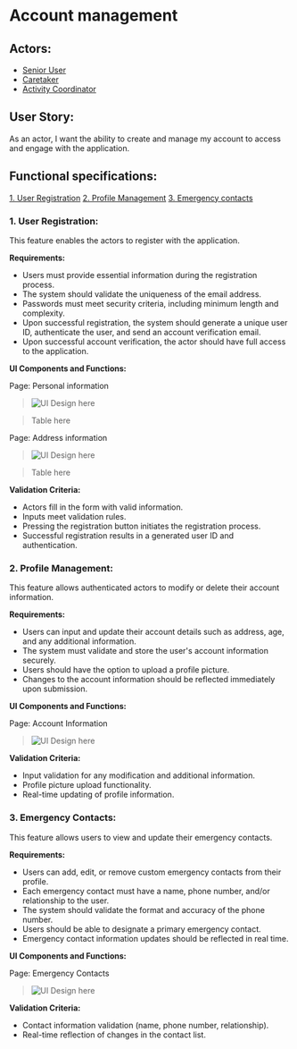 # Account management

## Actors:

- [Senior User](../personas/senior-user.md)
- [Caretaker](../personas/caretaker.md)
- [Activity Coordinator](../personas/activity-coordinator.md)

## User Story:

As an actor, I want the ability to create and manage my account to access and engage with the application.

## Functional specifications:

[1. User Registration](#1-user-registration)
[2. Profile Management](#2-profile-management)
[3. Emergency contacts](#3-emergency-contacts)

### 1. User Registration:

This feature enables the actors to register with the application.

**Requirements:**

- Users must provide essential information during the registration process.
- The system should validate the uniqueness of the email address.
- Passwords must meet security criteria, including minimum length and complexity.
- Upon successful registration, the system should generate a unique user ID, authenticate the user, and send an account verification email.
- Upon successful account verification, the actor should have full access to the application.

**UI Components and Functions:**

Page: Personal information

> <img href="#" alt="UI Design here">

> Table here

Page: Address information

> <img href="#" alt="UI Design here">

> Table here

**Validation Criteria:**

- Actors fill in the form with valid information.
- Inputs meet validation rules.
- Pressing the registration button initiates the registration process.
- Successful registration results in a generated user ID and authentication.

### 2. Profile Management:

This feature allows authenticated actors to modify or delete their account information.

**Requirements:**

- Users can input and update their account details such as address, age, and any additional information.
- The system must validate and store the user's account information securely.
- Users should have the option to upload a profile picture.
- Changes to the account information should be reflected immediately upon submission.

**UI Components and Functions:**

Page: Account Information

> <img href="#" alt="UI Design here">

**Validation Criteria:**

- Input validation for any modification and additional information.
- Profile picture upload functionality.
- Real-time updating of profile information.

### 3. Emergency Contacts:

This feature allows users to view and update their emergency contacts.

**Requirements:**

- Users can add, edit, or remove custom emergency contacts from their profile.
- Each emergency contact must have a name, phone number, and/or relationship to the user.
- The system should validate the format and accuracy of the phone number.
- Users should be able to designate a primary emergency contact.
- Emergency contact information updates should be reflected in real time.

**UI Components and Functions:**

Page: Emergency Contacts

> <img href="#" alt="UI Design here">

**Validation Criteria:**

- Contact information validation (name, phone number, relationship).
- Real-time reflection of changes in the contact list.
